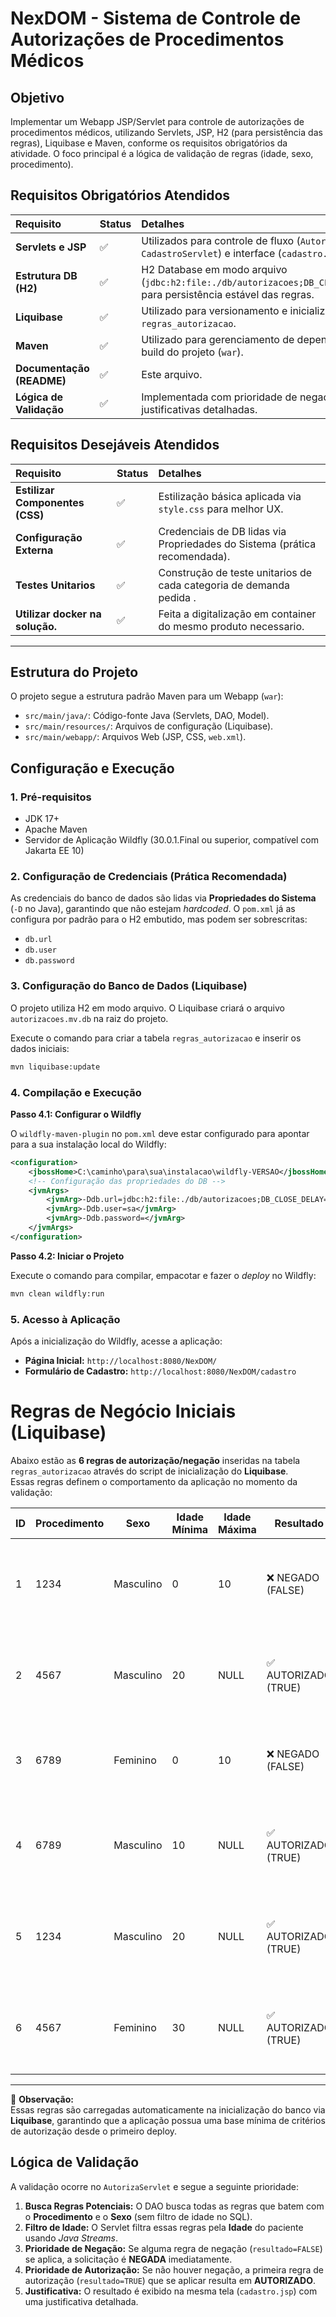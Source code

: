 # NexDOM - Sistema de Controle de Autorizações de Procedimentos Médicos

## Objetivo

Implementar um Webapp JSP/Servlet para controle de autorizações de procedimentos médicos, utilizando Servlets, JSP, H2 (para persistência das regras), Liquibase e Maven, conforme os requisitos obrigatórios da atividade. O foco principal é a lógica de validação de regras (idade, sexo, procedimento).

## Requisitos Obrigatórios Atendidos

| Requisito | Status | Detalhes |
| :--- | :--- | :--- |
| **Servlets e JSP** | ✅ | Utilizados para controle de fluxo (`AutorizaServlet`, `CadastroServlet`) e interface (`cadastro.jsp`). |
| **Estrutura DB (H2)** | ✅ | H2 Database em modo arquivo (`jdbc:h2:file:./db/autorizacoes;DB_CLOSE_DELAY=-1`) para persistência estável das regras. |
| **Liquibase** | ✅ | Utilizado para versionamento e inicialização da tabela `regras_autorizacao`. |
| **Maven** | ✅ | Utilizado para gerenciamento de dependências e build do projeto (`war`). |
| **Documentação (README)** | ✅ | Este arquivo. |
| **Lógica de Validação** | ✅ | Implementada com prioridade de negação e justificativas detalhadas. |

## Requisitos Desejáveis Atendidos

| Requisito                             | Status | Detalhes                                                                   |
|:--------------------------------------| :--- |:---------------------------------------------------------------------------|
| **Estilizar Componentes (CSS)**       | ✅ | Estilização básica aplicada via `style.css` para melhor UX.                |
| **Configuração Externa**              | ✅ | Credenciais de DB lidas via Propriedades do Sistema (prática recomendada). |
| **Testes Unitarios**                  | ✅ | Construção de teste unitarios de cada categoria de demanda pedida .        |
| **Utilizar docker na solução.**       | ✅ | Feita a digitalização em container do mesmo produto necessario.            |

---

## Estrutura do Projeto

O projeto segue a estrutura padrão Maven para um Webapp (`war`):

*   `src/main/java/`: Código-fonte Java (Servlets, DAO, Model).
*   `src/main/resources/`: Arquivos de configuração (Liquibase).
*   `src/main/webapp/`: Arquivos Web (JSP, CSS, `web.xml`).

## Configuração e Execução

### 1. Pré-requisitos

*   JDK 17+
*   Apache Maven
*   Servidor de Aplicação Wildfly (30.0.1.Final ou superior, compatível com Jakarta EE 10)

### 2. Configuração de Credenciais (Prática Recomendada)

As credenciais do banco de dados são lidas via **Propriedades do Sistema** (`-D` no Java), garantindo que não estejam *hardcoded*. O `pom.xml` já as configura por padrão para o H2 embutido, mas podem ser sobrescritas:

*   `db.url`
*   `db.user`
*   `db.password`

### 3. Configuração do Banco de Dados (Liquibase)

O projeto utiliza H2 em modo arquivo. O Liquibase criará o arquivo `autorizacoes.mv.db` na raiz do projeto.

Execute o comando para criar a tabela `regras_autorizacao` e inserir os dados iniciais:

```bash
mvn liquibase:update
```

### 4. Compilação e Execução

**Passo 4.1: Configurar o Wildfly**

O `wildfly-maven-plugin` no `pom.xml` deve estar configurado para apontar para a sua instalação local do Wildfly:

```xml
<configuration>
    <jbossHome>C:\caminho\para\sua\instalacao\wildfly-VERSAO</jbossHome>
    <!-- Configuração das propriedades do DB -->
    <jvmArgs>
        <jvmArg>-Ddb.url=jdbc:h2:file:./db/autorizacoes;DB_CLOSE_DELAY=-1</jvmArg>
        <jvmArg>-Ddb.user=sa</jvmArg>
        <jvmArg>-Ddb.password=</jvmArg>
    </jvmArgs>
</configuration>
```

**Passo 4.2: Iniciar o Projeto**

Execute o comando para compilar, empacotar e fazer o *deploy* no Wildfly:

```bash
mvn clean wildfly:run
```

### 5. Acesso à Aplicação

Após a inicialização do Wildfly, acesse a aplicação:

*   **Página Inicial:** `http://localhost:8080/NexDOM/`
*   **Formulário de Cadastro:** `http://localhost:8080/NexDOM/cadastro`

# Regras de Negócio Iniciais (Liquibase)

Abaixo estão as **6 regras de autorização/negação** inseridas na tabela `regras_autorizacao` através do script de inicialização do **Liquibase**.  
Essas regras definem o comportamento da aplicação no momento da validação:

| ID | Procedimento | Sexo       | Idade Mínima | Idade Máxima | Resultado           | Descrição da Regra                                                                 |
|----|---------------|------------|---------------|---------------|---------------------|------------------------------------------------------------------------------------|
| 1  | 1234          | Masculino  | 0             | 10            | ❌ NEGADO (FALSE)   | Nega o procedimento **1234** para pacientes masculinos de **0 a 10 anos**.        |
| 2  | 4567          | Masculino  | 20            | NULL          | ✅ AUTORIZADO (TRUE) | Autoriza o procedimento **4567** para pacientes masculinos com **20 anos ou mais**.|
| 3  | 6789          | Feminino   | 0             | 10            | ❌ NEGADO (FALSE)   | Nega o procedimento **6789** para pacientes femininos de **0 a 10 anos**.         |
| 4  | 6789          | Masculino  | 10            | NULL          | ✅ AUTORIZADO (TRUE) | Autoriza o procedimento **6789** para pacientes masculinos com **10 anos ou mais**.|
| 5  | 1234          | Masculino  | 20            | NULL          | ✅ AUTORIZADO (TRUE) | Autoriza o procedimento **1234** para pacientes masculinos com **20 anos ou mais**.|
| 6  | 4567          | Feminino   | 30            | NULL          | ✅ AUTORIZADO (TRUE) | Autoriza o procedimento **4567** para pacientes femininos com **30 anos ou mais**. |

---

📘 **Observação:**  
Essas regras são carregadas automaticamente na inicialização do banco via **Liquibase**, garantindo que a aplicação possua uma base mínima de critérios de autorização desde o primeiro deploy.


## Lógica de Validação

A validação ocorre no `AutorizaServlet` e segue a seguinte prioridade:

1.  **Busca Regras Potenciais:** O DAO busca todas as regras que batem com o **Procedimento** e o **Sexo** (sem filtro de idade no SQL).
2.  **Filtro de Idade:** O Servlet filtra essas regras pela **Idade** do paciente usando *Java Streams*.
3.  **Prioridade de Negação:** Se alguma regra de negação (`resultado=FALSE`) se aplica, a solicitação é **NEGADA** imediatamente.
4.  **Prioridade de Autorização:** Se não houver negação, a primeira regra de autorização (`resultado=TRUE`) que se aplicar resulta em **AUTORIZADO**.
5.  **Justificativa:** O resultado é exibido na mesma tela (`cadastro.jsp`) com uma justificativa detalhada.

